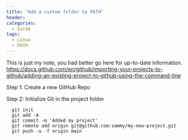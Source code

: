 ```yaml
---
title: "Add a custom folder to PATH"
header:
categories:
  - Guide
tags:
  - Linux  
  - PATH
---
```


This is just my note, you had better go here for up-to-date information.
https://docs.github.com/en/github/importing-your-projects-to-github/adding-an-existing-project-to-github-using-the-command-line

Step 1: Create a new GitHub Repo

Step 2: Initialize Git in the project folder
```shell
  git init
  git add -A
  git commit -m 'Added my project'
  git remote add origin git@github.com:sammy/my-new-project.git
  git push -u -f origin main
```
